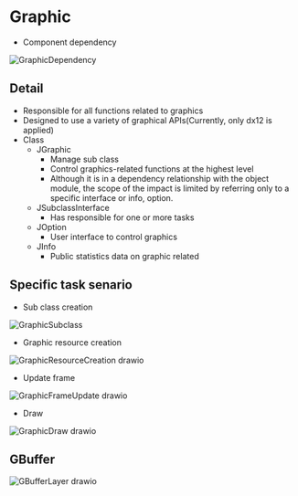# Graphic
  - Component dependency

![GraphicDependency](https://github.com/nupnup-hub/JinEngine/assets/59456231/06ffb805-5149-4131-97fa-005e629fac38)
 
   
## Detail
  - Responsible for all functions related to graphics
  - Designed to use a variety of graphical APIs(Currently, only dx12 is applied)
  - Class
    - JGraphic
      - Manage sub class
      - Control graphics-related functions at the highest level
      - Although it is in a dependency relationship with the object module, the scope of the impact is limited by referring only to a specific interface or info, option.
    - JSubclassInterface
      - Has responsible for one or more tasks 
    - JOption
      - User interface to control graphics
    - JInfo
      - Public statistics data on graphic related    

## Specific task senario
  - Sub class creation
    
![GraphicSubclass](https://github.com/nupnup-hub/JinEngine/assets/59456231/c85ea2ec-d950-4f1d-a3b9-9af911013eae)

  - Graphic resource creation

![GraphicResourceCreation drawio](https://github.com/nupnup-hub/JinEngine/assets/59456231/d22f6deb-958a-40f9-81a6-b36275a75a4c)

    
  - Update frame
    
![GraphicFrameUpdate drawio](https://github.com/nupnup-hub/JinEngine/assets/59456231/674f7701-cf9d-4e10-b31a-ae920ed237ee)
    
  - Draw
    
![GraphicDraw drawio](https://github.com/nupnup-hub/JinEngine/assets/59456231/5124ca75-b465-4327-8e9d-451eee50455f)

## GBuffer
  
![GBufferLayer drawio](https://github.com/nupnup-hub/JinEngine/assets/59456231/944dc516-6eca-47fa-97f9-a91f82b57014) 


